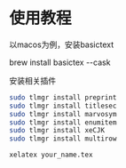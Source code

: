 # 使用教程
以macos为例，安装basictext

brew install basictex --cask

安装相关插件

```bash
sudo tlmgr install preprint
sudo tlmgr install titlesec
sudo tlmgr install marvosym 
sudo tlmgr install enumitem
sudo tlmgr install xeCJK
sudo tlmgr install multirow

xelatex your_name.tex
```
